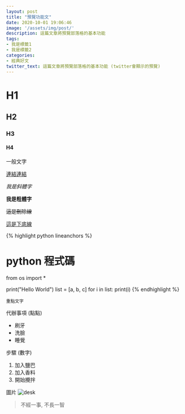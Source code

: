 ```yaml
---
layout: post
title: "預覽功能文"
date: 2020-10-01 19:06:46
image: '/assets/img/post/'
description: 這篇文章將預覽部落格的基本功能
tags: 
- 我是標籤1
- 我是標籤2
categories:
- 經典好文
twitter_text: 這篇文章將預覽部落格的基本功能 (twitter會顯示的預覽)
---
```


# H1

## H2

### H3

#### H4

一般文字

[連結連結](https://github.com/markdown-it/markdown-it-deflist)

_我是斜體字_

__我是粗體字__

<del>這是刪除線</del>

<ins>這是下底線</ins>

{% highlight python lineanchors %}
# python 程式碼

from os import *

print("Hello World")
list = [a, b, c]
for i in  list:
  print(i)
{% endhighlight %}

`重點文字`

代辦事項 (點點)

* 刷牙
* 洗臉
* 睡覺

步驟 (數字)

1. 加入鹽巴
2. 加入香料
3. 開始攪拌

圖片
![desk](https://cloud.githubusercontent.com/assets/1424573/3378137/abac6d7c-fbe6-11e3-8e09-55745b6a8176.png)

> 不經一事, 不長一智
